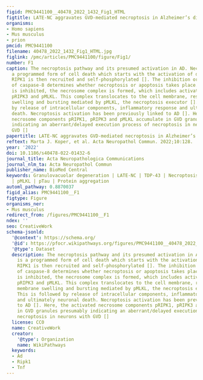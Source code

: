 ```yaml
---
figid: PMC9441100__40478_2022_1432_Fig1_HTML
figtitle: LATE-NC aggravates GVD-mediated necroptosis in Alzheimer’s disease
organisms:
- Homo sapiens
- Mus musculus
- prion
pmcid: PMC9441100
filename: 40478_2022_1432_Fig1_HTML.jpg
figlink: /pmc/articles/PMC9441100/figure/Fig1/
number: F1
caption: The necroptosis pathway and its presumed activation in AD. Necroptosis is
  a programmed form of cell death which starts with the activation of death receptors.
  RIPK1 is then recruited and self-phosphorylated []. The inhibition or activation
  of caspase-8 determines whether necroptosis or apoptosis takes place. If caspase-8
  is inhibited, the necrosome complex is formed, which includes activated pRIPK1,
  pRIPK3 and pMLKL. This complex translocates to the cell membrane, resulting in membrane
  swelling and bursting mediated by pMLKL, the necroptosis executor []. This is followed
  by release of intracellular components, inflammatory response and ultimately neuronal
  death. Necroptosis activation has been previously linked to AD []. Here, the activated
  necrosome components pRIPK1, pRIPK3 and pMLKL accumulate in GVD granules presumably
  indicating an aberrant/delayed execution process of necroptosis in neurons with
  GVD []
papertitle: LATE-NC aggravates GVD-mediated necroptosis in Alzheimer’s disease.
reftext: Marta J. Koper, et al. Acta Neuropathol Commun. 2022;10:128.
year: '2022'
doi: 10.1186/s40478-022-01432-6
journal_title: Acta Neuropathologica Communications
journal_nlm_ta: Acta Neuropathol Commun
publisher_name: BioMed Central
keywords: Granulovacuolar degeneration | LATE-NC | TDP-43 | Necroptosis | Cell death
  | pMLKL | pTau | Protein aggregation
automl_pathway: 0.8870037
figid_alias: PMC9441100__F1
figtype: Figure
organisms_ner:
- Mus musculus
redirect_from: /figures/PMC9441100__F1
ndex: ''
seo: CreativeWork
schema-jsonld:
  '@context': https://schema.org/
  '@id': https://pfocr.wikipathways.org/figures/PMC9441100__40478_2022_1432_Fig1_HTML.html
  '@type': Dataset
  description: The necroptosis pathway and its presumed activation in AD. Necroptosis
    is a programmed form of cell death which starts with the activation of death receptors.
    RIPK1 is then recruited and self-phosphorylated []. The inhibition or activation
    of caspase-8 determines whether necroptosis or apoptosis takes place. If caspase-8
    is inhibited, the necrosome complex is formed, which includes activated pRIPK1,
    pRIPK3 and pMLKL. This complex translocates to the cell membrane, resulting in
    membrane swelling and bursting mediated by pMLKL, the necroptosis executor [].
    This is followed by release of intracellular components, inflammatory response
    and ultimately neuronal death. Necroptosis activation has been previously linked
    to AD []. Here, the activated necrosome components pRIPK1, pRIPK3 and pMLKL accumulate
    in GVD granules presumably indicating an aberrant/delayed execution process of
    necroptosis in neurons with GVD []
  license: CC0
  name: CreativeWork
  creator:
    '@type': Organization
    name: WikiPathways
  keywords:
  - Ad
  - Ripk1
  - Tnf
---
```

